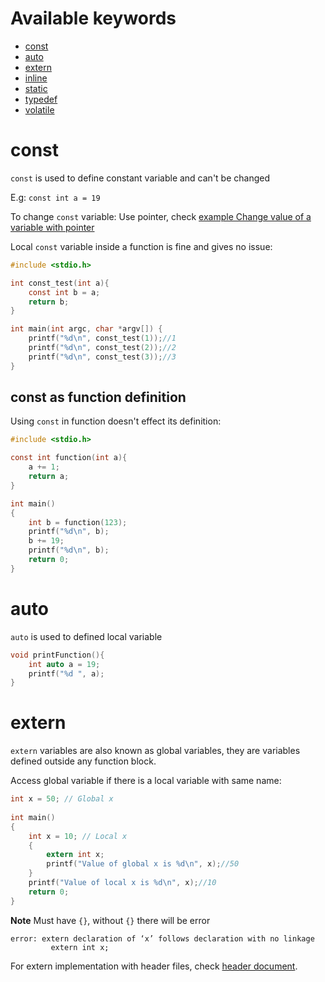 # Available keywords

* [const](https://github.com/TranPhucVinh/C/tree/master/Introduction/Keywords#const)
* [auto](https://github.com/TranPhucVinh/C/tree/master/Introduction/Keywords#auto)
* [extern](https://github.com/TranPhucVinh/C/tree/master/Introduction/Keywords#extern)
* [inline](https://github.com/TranPhucVinh/C/blob/master/Introduction/Keywords/inline.md)
* [static](https://github.com/TranPhucVinh/C/blob/master/Introduction/Keywords/static.md)
* [typedef](https://github.com/TranPhucVinh/C/blob/master/Introduction/Keywords/typedef.md)
* [volatile](https://github.com/TranPhucVinh/C/blob/master/Introduction/Keywords/volatile.md)

# const

``const`` is used to define constant variable and can't be changed

E.g: ``const int a = 19``

To change ``const`` variable: Use pointer, check [example Change value of a variable with pointer](https://github.com/TranPhucVinh/C/blob/master/Physical%20layer/Memory/Pointer/Implementations.md#change-value-of-a-variable-with-pointer)

Local ``const`` variable inside a function is fine and gives no issue:

```c
#include <stdio.h>

int const_test(int a){
    const int b = a;
    return b;
}

int main(int argc, char *argv[]) {
    printf("%d\n", const_test(1));//1
    printf("%d\n", const_test(2));//2
    printf("%d\n", const_test(3));//3
}
```

## const as function definition

Using ``const`` in function doesn't effect its definition:

```c
#include <stdio.h> 

const int function(int a){
    a += 1;
    return a;
}

int main() 
{ 
    int b = function(123);
    printf("%d\n", b);
    b += 19;
    printf("%d\n", b);
    return 0; 
}
```

# auto

``auto`` is used to defined local variable

```c
void printFunction(){
	int auto a = 19;
	printf("%d ", a);
}
```
# extern

``extern`` variables are also known as global variables, they are variables defined outside any function block. 

Access global variable if there is a local variable with same name:

```c
int x = 50; // Global x
 
int main()
{
    int x = 10; // Local x
    {
        extern int x;
        printf("Value of global x is %d\n", x);//50
    }
    printf("Value of local x is %d\n", x);//10
    return 0;
}
```
**Note**
Must have ``{}``, without ``{}`` there will be error 

```
error: extern declaration of ‘x’ follows declaration with no linkage
         extern int x;
```

For extern implementation with header files, check [header document](https://github.com/TranPhucVinh/C/tree/master/Introduction/Header).
